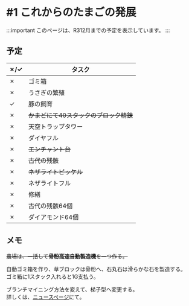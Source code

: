# #1 これからのたまごの発展

:::important
このページは、R312月までの予定を表示しています。
:::

## 予定
| ✗/✓ | タスク |
| ---- | ---- |
| ✗ | ゴミ箱 |
| ✗ | うさぎの繁殖 |
| ✓ | 豚の飼育 |
| ✗ | ~~かまどにて40スタックのブロック精錬~~ |
| ✗ | 天空トラップタワー |
| ✗ | ダイヤフル |
| ✗ | ~~エンチャント台~~ |
| ✗ | ~~古代の残骸~~ |
| ✗ | ~~ネザライトピッケル~~ |
| ✗ | ネザライトフル |
| ✗ | 修繕 |
| ✗ | 古代の残骸64個 |
| ✗ | ダイアモンド64個 |

## メモ
~~農場は、一括して**骨粉高速自動製造機**を一つ作る。~~

自動ゴミ箱を作り、草ブロックは骨粉へ、石丸石は滑らかな石を製造する。  
ゴミ箱に1スタック入れると1G支払う。
  
ブランチマイニング方法を変えて、梯子型へ変更する。  
詳しくは、[ニュースページ](/news/tamagoez/change-to-branchmining)にて。
